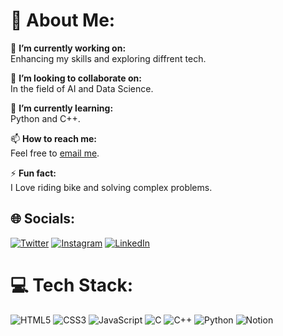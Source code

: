 # 💫 About Me:
🔭 **I’m currently working on:**  
Enhancing my skills and exploring diffrent tech.

👯 **I’m looking to collaborate on:**  
In the field of AI and Data Science.

🌱 **I’m currently learning:**  
Python and C++.

📫 **How to reach me:**  
Feel free to [email me](mailto:manan.ghumman19@gmail.com).

⚡ **Fun fact:**  
I Love riding bike and solving complex problems.

## 🌐 Socials:
[![Twitter](https://img.shields.io/badge/Twitter-%231DA1F2.svg?logo=Twitter&logoColor=white)](https://twitter.com/manan_ghumman19) 
[![Instagram](https://img.shields.io/badge/Instagram-%23E4405F.svg?logo=Instagram&logoColor=white)](https://instagram.com/manan_ghumman) 
[![LinkedIn](https://img.shields.io/badge/LinkedIn-%230077B5.svg?logo=LinkedIn&logoColor=white)](https://linkedin.com/in/manan-ghumman)

# 💻 Tech Stack:
![HTML5](https://img.shields.io/badge/html5-%23E34F26.svg?style=for-the-badge&logo=html5&logoColor=white) 
![CSS3](https://img.shields.io/badge/css3-%231572B6.svg?style=for-the-badge&logo=css3&logoColor=white) 
![JavaScript](https://img.shields.io/badge/javascript-%23323330.svg?style=for-the-badge&logo=javascript&logoColor=%23F7DF1E) 
![C](https://img.shields.io/badge/c-%2300599C.svg?style=for-the-badge&logo=c&logoColor=white) 
![C++](https://img.shields.io/badge/c++-%2300599C.svg?style=for-the-badge&logo=c%2B%2B&logoColor=white) 
![Python](https://img.shields.io/badge/python-%2314354C.svg?style=for-the-badge&logo=python&logoColor=white) 
![Notion](https://img.shields.io/badge/Notion-%23000000.svg?style=for-the-badge&logo=notion&logoColor=white)
